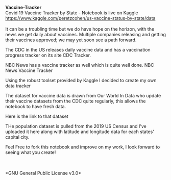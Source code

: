 **Vaccine-Tracker**
<br>
Covid 19 Vaccine Tracker by State - Notebook is live on Kaggle https://www.kaggle.com/peretzcohen/us-vaccine-status-by-state/data
<br>
<br>
It can be a troubling time but we do have hope on the horizon, with the news we get daily about vaccines. Multiple companies releasing and getting their vaccines approved; we may yet soon see a path forward.

The CDC in the US releases daily vaccine data and has a vaccination progress tracker on its site CDC Tracker.

NBC News has a vaccine tracker as well which is quite well done. NBC News Vaccine Tracker

Using the robust toolset provided by Kaggle I decided to create my own data tracker

The dataset for vaccine data is drawn from Our World In Data who update their vaccine datasets from the CDC quite regularly, this allows the notebook to have fresh data.

Here is the link to that dataset

THe population dataset is pulled from the 2019 US Census and I've uploaded it here along with latitude and longitude data for each states' capital city.

Feel Free to fork this notebook and improve on my work, I look forward to seeing what you create!


<br>
<br>
*GNU General Public License v3.0*


